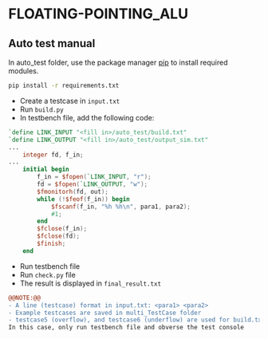 
# FLOATING-POINTING_ALU

## Auto test manual
In auto_test folder, use the package manager [pip](https://pip.pypa.io/en/stable/) to install required modules.
```bash
pip install -r requirements.txt
```

- Create a testcase in `input.txt`
- Run `build.py`
- In testbench file, add the following code:
```verilog
`define LINK_INPUT "<fill in>/auto_test/build.txt"
`define LINK_OUTPUT "<fill in>/auto_test/output_sim.txt"
...
    integer fd, f_in;
...
    initial begin
        f_in = $fopen(`LINK_INPUT, "r");
        fd = $fopen(`LINK_OUTPUT, "w");
        $fmonitorh(fd, out);
        while (!$feof(f_in)) begin
            $fscanf(f_in, "%h %h\n", para1, para2);
            #1;
        end
        $fclose(f_in);
        $fclose(fd);
        $finish;
    end
```
- Run testbench file
- Run `check.py` file
- The result is displayed in `final_result.txt`
```diff
@@NOTE:@@
- A line (testcase) format in input.txt: <para1> <para2>
- Example testcases are saved in multi_TestCase folder
- testcase5 (overflow), and testcase6 (underflow) are used for build.txt, not input.txt.
In this case, only run testbench file and obverse the test console
```

